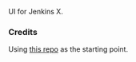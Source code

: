 UI for Jenkins X.

### Credits
Using [this repo](https://github.com/daison12006013/sveltekit-starter) as the starting point.
